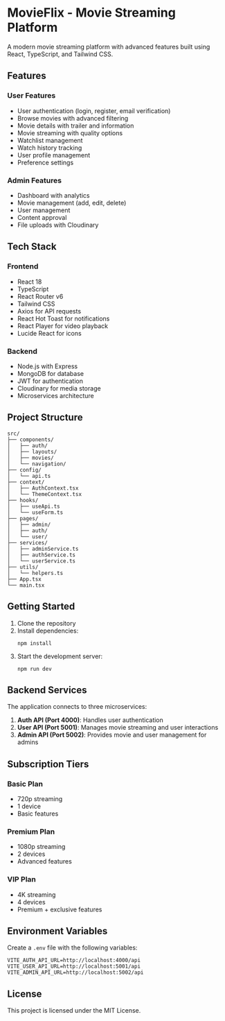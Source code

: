# MovieFlix - Movie Streaming Platform

A modern movie streaming platform with advanced features built using React, TypeScript, and Tailwind CSS.

## Features

### User Features
- User authentication (login, register, email verification)
- Browse movies with advanced filtering
- Movie details with trailer and information
- Movie streaming with quality options
- Watchlist management
- Watch history tracking
- User profile management
- Preference settings

### Admin Features
- Dashboard with analytics
- Movie management (add, edit, delete)
- User management
- Content approval
- File uploads with Cloudinary

## Tech Stack

### Frontend
- React 18
- TypeScript
- React Router v6
- Tailwind CSS
- Axios for API requests
- React Hot Toast for notifications
- React Player for video playback
- Lucide React for icons

### Backend
- Node.js with Express
- MongoDB for database
- JWT for authentication
- Cloudinary for media storage
- Microservices architecture

## Project Structure

```
src/
├── components/
│   ├── auth/
│   ├── layouts/
│   ├── movies/
│   └── navigation/
├── config/
│   └── api.ts
├── context/
│   ├── AuthContext.tsx
│   └── ThemeContext.tsx
├── hooks/
│   ├── useApi.ts
│   └── useForm.ts
├── pages/
│   ├── admin/
│   ├── auth/
│   └── user/
├── services/
│   ├── adminService.ts
│   ├── authService.ts
│   └── userService.ts
├── utils/
│   └── helpers.ts
├── App.tsx
└── main.tsx
```

## Getting Started

1. Clone the repository
2. Install dependencies:
   ```
   npm install
   ```
3. Start the development server:
   ```
   npm run dev
   ```

## Backend Services

The application connects to three microservices:

1. **Auth API (Port 4000)**: Handles user authentication
2. **User API (Port 5001)**: Manages movie streaming and user interactions
3. **Admin API (Port 5002)**: Provides movie and user management for admins

## Subscription Tiers

### Basic Plan
- 720p streaming
- 1 device
- Basic features

### Premium Plan
- 1080p streaming
- 2 devices
- Advanced features

### VIP Plan
- 4K streaming
- 4 devices
- Premium + exclusive features

## Environment Variables

Create a `.env` file with the following variables:

```
VITE_AUTH_API_URL=http://localhost:4000/api
VITE_USER_API_URL=http://localhost:5001/api
VITE_ADMIN_API_URL=http://localhost:5002/api
```

## License

This project is licensed under the MIT License.
